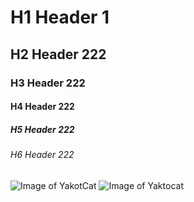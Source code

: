 # H1 Header 1
## H2 Header 222
### H3 Header 222
#### H4 Header 222
##### H5 Header 222
###### H6 Header 222
![Image of YakotCat](https://octodex.github.com/images/yaktocat.png)
![Image of Yaktocat](https://octodex.github.com/images/yaktocat.png)
